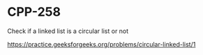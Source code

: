 # CPP-258
Check if a linked list is a circular list or not





https://practice.geeksforgeeks.org/problems/circular-linked-list/1
